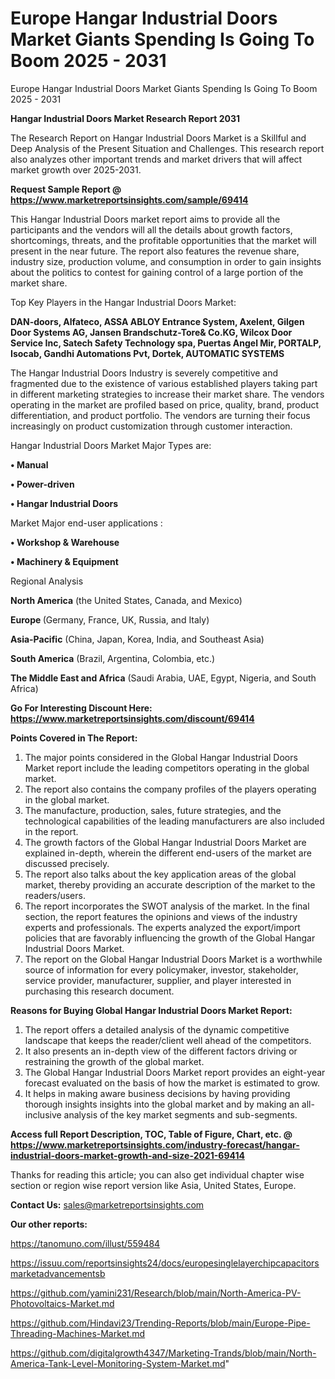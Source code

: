 # Europe Hangar Industrial Doors Market Giants Spending Is Going To Boom 2025 - 2031
 Europe Hangar Industrial Doors Market Giants Spending Is Going To Boom 2025 - 2031

<strong>Hangar Industrial Doors Market Research Report 2031</strong>

The Research Report on Hangar Industrial Doors Market is a Skillful and Deep Analysis of the Present Situation and Challenges. This research report also analyzes other important trends and market drivers that will affect market growth over 2025-2031.

<strong>Request Sample Report @ <a href=https://www.marketreportsinsights.com/sample/69414>https://www.marketreportsinsights.com/sample/69414</a></strong>

This Hangar Industrial Doors market report aims to provide all the participants and the vendors will all the details about growth factors, shortcomings, threats, and the profitable opportunities that the market will present in the near future. The report also features the revenue share, industry size, production volume, and consumption in order to gain insights about the politics to contest for gaining control of a large portion of the market share.

Top Key Players in the Hangar Industrial Doors Market:

<strong>DAN-doors, Alfateco, ASSA ABLOY Entrance System, Axelent, Gilgen Door Systems AG, Jansen Brandschutz-Tore& Co.KG, Wilcox Door Service Inc, Satech Safety Technology spa, Puertas Angel Mir, PORTALP, Isocab, Gandhi Automations Pvt, Dortek, AUTOMATIC SYSTEMS</strong>

The Hangar Industrial Doors Industry is severely competitive and fragmented due to the existence of various established players taking part in different marketing strategies to increase their market share. The vendors operating in the market are profiled based on price, quality, brand, product differentiation, and product portfolio. The vendors are turning their focus increasingly on product customization through customer interaction.

Hangar Industrial Doors Market Major Types are:

<strong>• Manual

• Power-driven

• Hangar Industrial Doors</strong>

Market Major end-user applications :

<strong>• Workshop & Warehouse

• Machinery & Equipment</strong>

Regional Analysis

</u><strong><b>North America</b></strong> (the United States, Canada, and Mexico)

<strong><b>Europe </b></strong>(Germany, France, UK, Russia, and Italy)

<strong><b>Asia-Pacific</b></strong> (China, Japan, Korea, India, and Southeast Asia)

<strong><b>South America</b></strong> (Brazil, Argentina, Colombia, etc.)

<strong><b>The Middle East and Africa</b></strong> (Saudi Arabia, UAE, Egypt, Nigeria, and South Africa)

<strong>Go For Interesting Discount Here: <a href=https://www.marketreportsinsights.com/discount/69414>https://www.marketreportsinsights.com/discount/69414</a></strong>

<strong>Points Covered in The Report:</strong>
<ol>
  <li>The major points considered in the Global Hangar Industrial Doors Market report include the leading competitors operating in the global market.</li>
  <li>The report also contains the company profiles of the players operating in the global market.</li>
  <li>The manufacture, production, sales, future strategies, and the technological capabilities of the leading manufacturers are also included in the report.</li>
  <li>The growth factors of the Global Hangar Industrial Doors Market are explained in-depth, wherein the different end-users of the market are discussed precisely.</li>
  <li>The report also talks about the key application areas of the global market, thereby providing an accurate description of the market to the readers/users.</li>
  <li>The report incorporates the SWOT analysis of the market. In the final section, the report features the opinions and views of the industry experts and professionals. The experts analyzed the export/import policies that are favorably influencing the growth of the Global Hangar Industrial Doors Market.</li>
  <li>The report on the Global Hangar Industrial Doors Market is a worthwhile source of information for every policymaker, investor, stakeholder, service provider, manufacturer, supplier, and player interested in purchasing this research document.</li>
</ol>
<strong>Reasons for Buying Global Hangar Industrial Doors Market Report:</strong>

<ol>
  <li>The report offers a detailed analysis of the dynamic competitive landscape that keeps the reader/client well ahead of the competitors.</li>
  <li>It also presents an in-depth view of the different factors driving or restraining the growth of the global market.</li>
  <li>The Global Hangar Industrial Doors Market report provides an eight-year forecast evaluated on the basis of how the market is estimated to grow.</li>
  <li>It helps in making aware business decisions by having providing thorough insights insights into the global market and by making an all-inclusive analysis of the key market segments and sub-segments.</li>
</ol>
<strong>Access full Report Description, TOC, Table of Figure, Chart, etc. @ <a href=https://www.marketreportsinsights.com/industry-forecast/hangar-industrial-doors-market-growth-and-size-2021-69414>https://www.marketreportsinsights.com/industry-forecast/hangar-industrial-doors-market-growth-and-size-2021-69414</a></strong>


Thanks for reading this article; you can also get individual chapter wise section or region wise report version like Asia, United States, Europe.

<strong>Contact Us:</strong>
sales@marketreportsinsights.com

<strong>Our other reports:</strong>

<a href=https://tanomuno.com/illust/559484>https://tanomuno.com/illust/559484</a>

<a href=https://issuu.com/reportsinsights24/docs/europesinglelayerchipcapacitorsmarketadvancementsb>https://issuu.com/reportsinsights24/docs/europesinglelayerchipcapacitorsmarketadvancementsb</a>

<a href=https://github.com/yamini231/Research/blob/main/North-America-PV-Photovoltaics-Market.md>https://github.com/yamini231/Research/blob/main/North-America-PV-Photovoltaics-Market.md</a>

<a href=https://github.com/Hindavi23/Trending-Reports/blob/main/Europe-Pipe-Threading-Machines-Market.md>https://github.com/Hindavi23/Trending-Reports/blob/main/Europe-Pipe-Threading-Machines-Market.md</a>

<a href=https://github.com/digitalgrowth4347/Marketing-Trands/blob/main/North-America-Tank-Level-Monitoring-System-Market.md>https://github.com/digitalgrowth4347/Marketing-Trands/blob/main/North-America-Tank-Level-Monitoring-System-Market.md</a>"
